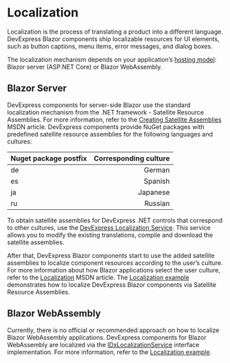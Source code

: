 # Localization

Localization is the process of translating a product into a different language. DevExpress Blazor components ship localizable resources for UI elements, such as button captions, menu items, error messages, and dialog boxes.

The localization mechanism depends on your application’s [hosting model](https://docs.microsoft.com/en-us/aspnet/core/blazor/hosting-models?view=aspnetcore-3.0): Blazor server (ASP.NET Core) or Blazor WebAssembly.

## Blazor Server

DevExpress components for server-side Blazor use the standard localization mechanism from the .NET framework - Satellite Resource Assemblies. For more information, refer to the [Creating Satellite Assemblies](https://docs.microsoft.com/en-us/dotnet/framework/resources/creating-satellite-assemblies-for-desktop-apps?view=netframework-4.8) MSDN article.
DevExpress components provide NuGet packages with predefined satellite resource assemblies for the following languages and cultures:

| Nuget package postfix      | Corresponding culture |
| --------- | -----:|
| de  | German |
| es     |   Spanish |
| ja      |    Japanese |
| ru      |    Russian |


To obtain satellite assemblies for DevExpress .NET controls that correspond to other cultures, use the [DevExpress Localization Service](http://localization.devexpress.com/). This service allows you to modify the existing translations, compile and download the satellite assemblies.

After that, DevExpress Blazor components start to use the added satellite assemblies to localize component resources according to the user’s culture. For more information about how Blazor applications select the user culture, refer to the [Localization](https://docs.microsoft.com/en-us/aspnet/core/blazor/components?view=aspnetcore-3.1#localization) MSDN article.
The [Localization example](https://www.devexpress.com/Support/Center/Example/Details/T850867/how-to-localize-devexpress-blazor-components) demonstrates how to localize DevExpress Blazor components via Satellite Resource Assemblies.

## Blazor WebAssembly

Currently, there is no official or recommended approach on how to localize Blazor WebAssembly applications. 
DevExpress components for Blazor WebAssembly are localized via the [IDxLocalizationService](http://docs.devexpress.com/Blazor/DevExpress.Blazor.Localization.IDxLocalizationService) interface implementation. For more information, refer to the [Localization example](https://www.devexpress.com/Support/Center/Example/Details/T850867/how-to-localize-devexpress-blazor-components).
